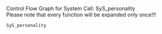 Control Flow Graph for System Call: SyS_personality  
Please note that every function will be expanded only once!!! 

`SyS_personality`  
